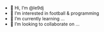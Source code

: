 - 👋 Hi, I’m @le9dj
- 👀 I’m interested in football & programming
- 🌱 I’m currently learning ...
- 💞️ I’m looking to collaborate on ...


<!---
le9dj/le9dj is a ✨ special ✨ repository because its `README.md` (this file) appears on your GitHub profile.
You can click the Preview link to take a look at your changes.
--->
